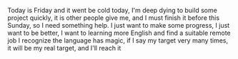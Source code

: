 Today is Friday and it went be cold today, I'm deep dying to build some project quickly, it is other people give me, and I must finish it before this Sunday, so I need something help. I just want to make some progress, I just want to be better, I want to learning more English and find a suitable remote job
I recognize the language has magic, if I say my target very many times, it will be my real target, and I'll reach it
